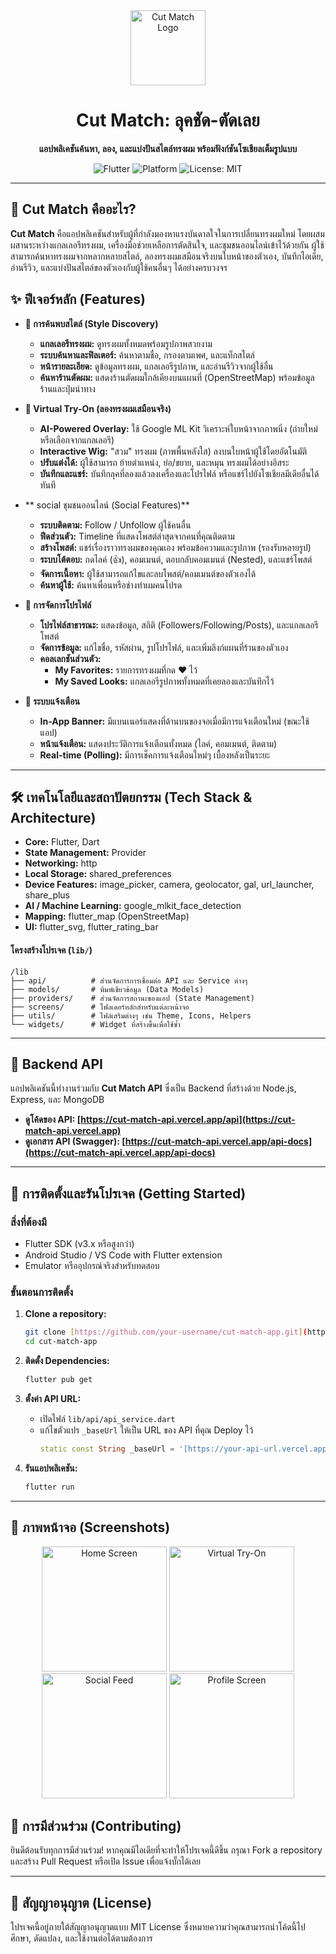 <div align="center">
  <img src="assets/images/cut-match-2.png" alt="Cut Match Logo" width="120" />
  <h1>Cut Match: ลุคชัด-ตัดเลย</h1>
  <p>
    <strong>แอปพลิเคชันค้นหา, ลอง, และแบ่งปันสไตล์ทรงผม พร้อมฟังก์ชันโซเชียลเต็มรูปแบบ</strong>
  </p>
  <p>
    <img src="https://img.shields.io/badge/Flutter-3.x-02569B?style=for-the-badge&logo=flutter" alt="Flutter">
    <img src="https://img.shields.io/badge/Platform-Android%20%7C%20iOS-brightgreen.svg?style=for-the-badge" alt="Platform">
    <img src="https://img.shields.io/badge/License-MIT-blue.svg?style=for-the-badge" alt="License: MIT">
  </p>
</div>

---

## 📖 Cut Match คืออะไร?
**Cut Match** คือแอปพลิเคชันสำหรับผู้ที่กำลังมองหาแรงบันดาลใจในการเปลี่ยนทรงผมใหม่ โดยผสมผสานระหว่างแกลเลอรีทรงผม, เครื่องมือช่วยเหลือการตัดสินใจ, และชุมชนออนไลน์เข้าไว้ด้วยกัน ผู้ใช้สามารถค้นหาทรงผมจากหลากหลายสไตล์, ลองทรงผมเสมือนจริงบนใบหน้าของตัวเอง, บันทึกไอเดีย, อ่านรีวิว, และแบ่งปันสไตล์ของตัวเองกับผู้ใช้คนอื่นๆ ได้อย่างครบวงจร

## ✨ ฟีเจอร์หลัก (Features)

- **🎨 การค้นพบสไตล์ (Style Discovery)**
  - **แกลเลอรีทรงผม:** ดูทรงผมทั้งหมดพร้อมรูปภาพสวยงาม
  - **ระบบค้นหาและฟิลเตอร์:** ค้นหาตามชื่อ, กรองตามเพศ, และแท็กสไตล์
  - **หน้ารายละเอียด:** ดูข้อมูลทรงผม, แกลเลอรีรูปภาพ, และอ่านรีวิวจากผู้ใช้อื่น
  - **ค้นหาร้านตัดผม:** แสดงร้านตัดผมใกล้เคียงบนแผนที่ (OpenStreetMap) พร้อมข้อมูลร้านและปุ่มนำทาง

- **📸 Virtual Try-On (ลองทรงผมเสมือนจริง)**
  - **AI-Powered Overlay:** ใช้ Google ML Kit วิเคราะห์ใบหน้าจากภาพนิ่ง (ถ่ายใหม่หรือเลือกจากแกลเลอรี)
  - **Interactive Wig:** "สวม" ทรงผม (ภาพพื้นหลังใส) ลงบนใบหน้าผู้ใช้โดยอัตโนมัติ
  - **ปรับแต่งได้:** ผู้ใช้สามารถ ย้ายตำแหน่ง, ย่อ/ขยาย, และหมุน ทรงผมได้อย่างอิสระ
  - **บันทึกและแชร์:** บันทึกลุคที่ลองแล้วลงเครื่องและโปรไฟล์ หรือแชร์ไปยังโซเชียลมีเดียอื่นได้ทันที

- ** social ชุมชนออนไลน์ (Social Features)**
  - **ระบบติดตาม:** Follow / Unfollow ผู้ใช้คนอื่น
  - **ฟีดส่วนตัว:** Timeline ที่แสดงโพสต์ล่าสุดจากคนที่คุณติดตาม
  - **สร้างโพสต์:** แชร์เรื่องราวทรงผมของคุณเอง พร้อมข้อความและรูปภาพ (รองรับหลายรูป)
  - **ระบบโต้ตอบ:** กดไลค์ (👍), คอมเมนต์, ตอบกลับคอมเมนต์ (Nested), และแชร์โพสต์
  - **จัดการเนื้อหา:** ผู้ใช้สามารถแก้ไขและลบโพสต์/คอมเมนต์ของตัวเองได้
  - **ค้นหาผู้ใช้:** ค้นหาเพื่อนหรือช่างทำผมคนโปรด

- **👤 การจัดการโปรไฟล์**
  - **โปรไฟล์สาธารณะ:** แสดงข้อมูล, สถิติ (Followers/Following/Posts), และแกลเลอรีโพสต์
  - **จัดการข้อมูล:** แก้ไขชื่อ, รหัสผ่าน, รูปโปรไฟล์, และเพิ่มลิงก์แผนที่ร้านของตัวเอง
  - **คอลเลกชันส่วนตัว:**
    - **My Favorites:** รายการทรงผมที่กด ❤️ ไว้
    - **My Saved Looks:** แกลเลอรีรูปภาพทั้งหมดที่เคยลองและบันทึกไว้

- **🔔 ระบบแจ้งเตือน**
  - **In-App Banner:** มีแบนเนอร์แสดงที่ด้านบนของจอเมื่อมีการแจ้งเตือนใหม่ (ขณะใช้แอป)
  - **หน้าแจ้งเตือน:** แสดงประวัติการแจ้งเตือนทั้งหมด (ไลค์, คอมเมนต์, ติดตาม)
  - **Real-time (Polling):** มีการเช็คการแจ้งเตือนใหม่ๆ เบื้องหลังเป็นระยะ

---

## 🛠️ เทคโนโลยีและสถาปัตยกรรม (Tech Stack & Architecture)

- **Core:** Flutter, Dart
- **State Management:** Provider
- **Networking:** http
- **Local Storage:** shared_preferences
- **Device Features:** image_picker, camera, geolocator, gal, url_launcher, share_plus
- **AI / Machine Learning:** google_mlkit_face_detection
- **Mapping:** flutter_map (OpenStreetMap)
- **UI:** flutter_svg, flutter_rating_bar

#### โครงสร้างโปรเจค (`lib/`)
```
/lib
├── api/          # ส่วนจัดการการเชื่อมต่อ API และ Service ต่างๆ
├── models/       # พิมพ์เขียวข้อมูล (Data Models)
├── providers/    # ส่วนจัดการสถานะของแอป (State Management)
├── screens/      # โฟลเดอร์หลักสำหรับแต่ละหน้าจอ
├── utils/        # ไฟล์เสริมต่างๆ เช่น Theme, Icons, Helpers
└── widgets/      # Widget ที่สร้างขึ้นเพื่อใช้ซ้ำ
```

---

## 🔌 Backend API
แอปพลิเคชันนี้ทำงานร่วมกับ **Cut Match API** ซึ่งเป็น Backend ที่สร้างด้วย Node.js, Express, และ MongoDB
- **ดูโค้ดของ API: [https://cut-match-api.vercel.app/api](https://cut-match-api.vercel.app)**
- **ดูเอกสาร API (Swagger): [https://cut-match-api.vercel.app/api-docs](https://cut-match-api.vercel.app/api-docs)**
---

## 🚀 การติดตั้งและรันโปรเจค (Getting Started)

### สิ่งที่ต้องมี
- Flutter SDK (v3.x หรือสูงกว่า)
- Android Studio / VS Code with Flutter extension
- Emulator หรืออุปกรณ์จริงสำหรับทดสอบ

### ขั้นตอนการติดตั้ง
1.  **Clone a repository:**
    ```bash
    git clone [https://github.com/your-username/cut-match-app.git](https://github.com/your-username/cut-match-app.git)
    cd cut-match-app
    ```

2.  **ติดตั้ง Dependencies:**
    ```bash
    flutter pub get
    ```

3.  **ตั้งค่า API URL:**
    - เปิดไฟล์ `lib/api/api_service.dart`
    - แก้ไขตัวแปร `_baseUrl` ให้เป็น URL ของ API ที่คุณ Deploy ไว้
      ```dart
      static const String _baseUrl = '[https://your-api-url.vercel.app/api](https://your-api-url.vercel.app/api)';
      ```

4.  **รันแอปพลิเคชัน:**
    ```bash
    flutter run
    ```
---

## 📸 ภาพหน้าจอ (Screenshots)
<div align="center">
  <img src="placeholder_screenshot_home.png" alt="Home Screen" width="200" />
  <img src="placeholder_screenshot_tryon.png" alt="Virtual Try-On" width="200" />
  <img src="placeholder_screenshot_feed.png" alt="Social Feed" width="200" />
  <img src="placeholder_screenshot_profile.png" alt="Profile Screen" width="200" />
</div>

## 🤝 การมีส่วนร่วม (Contributing)
ยินดีต้อนรับทุกการมีส่วนร่วม! หากคุณมีไอเดียที่จะทำให้โปรเจคนี้ดีขึ้น กรุณา Fork a repository และสร้าง Pull Request หรือเปิด Issue เพื่อแจ้งบั๊กได้เลย

---

## 📜 สัญญาอนุญาต (License)
โปรเจคนี้อยู่ภายใต้สัญญาอนุญาตแบบ MIT License ซึ่งหมายความว่าคุณสามารถนำโค้ดนี้ไปศึกษา, ดัดแปลง, และใช้งานต่อได้ตามต้องการ